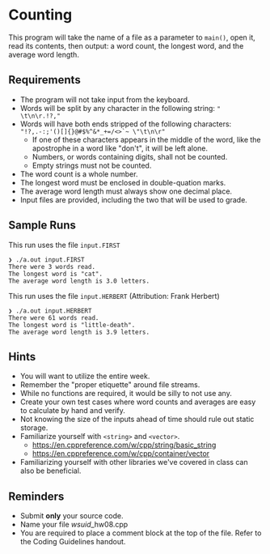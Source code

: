 # Counting
This program will take the name of a file as a parameter to `main()`, open it, read its contents, then output: a word count, the longest word, and the average word length.

## Requirements
- The program will not take input from the keyboard.
- Words will be split by any character in the following string: `" \t\n\r.!?,"`
- Words will have both ends stripped of the following characters: ``"!?,.-:;'()[]{}@#$%^&*_+=/<>`~ \"\t\n\r"``
  - If one of these characters appears in the middle of the word, like the apostrophe in a word like "don't", it will be left alone.
  - Numbers, or words containing digits, shall not be counted.
  - Empty strings must not be counted.
- The word count is a whole number.
- The longest word must be enclosed in double-quation marks.
- The average word length must always show one decimal place.
- Input files are provided, including the two that will be used to grade.

## Sample Runs
This run uses the file `input.FIRST`
```
❯ ./a.out input.FIRST
There were 3 words read.
The longest word is "cat".
The average word length is 3.0 letters.
```

This run uses the file `input.HERBERT` (Attribution: Frank Herbert)
```
❯ ./a.out input.HERBERT
There were 61 words read.
The longest word is "little-death".
The average word length is 3.9 letters.
```

## Hints
- You will want to utilize the entire week.
- Remember the "proper etiquette" around file streams.
- While no functions are required, it would be silly to not use any.
- Create your own test cases where word counts and averages are easy to calculate by hand and verify.
- Not knowing the size of the inputs ahead of time should rule out static storage.
- Familiarize yourself with `<string>` and `<vector>`.
  - https://en.cppreference.com/w/cpp/string/basic_string
  - https://en.cppreference.com/w/cpp/container/vector
- Familiarizing yourself with other libraries we've covered in class can also be beneficial.

## Reminders
- Submit **only** your source code.
- Name your file *wsuid*\_hw08.cpp
- You are required to place a comment block at the top of the file. Refer to the Coding Guidelines
handout.
